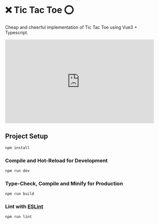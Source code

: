 # ❌ Tic Tac Toe ⭕

Cheap and cheerful implementation of Tic Tac Toe using Vue3 + Typescript.

<iframe src="https://giphy.com/embed/wD7edcgIyFXgCCZS0t" width="480" height="270" frameBorder="0" class="giphy-embed"></iframe>

## Project Setup

```sh
npm install
```

### Compile and Hot-Reload for Development

```sh
npm run dev
```

### Type-Check, Compile and Minify for Production

```sh
npm run build
```

### Lint with [ESLint](https://eslint.org/)

```sh
npm run lint
```
